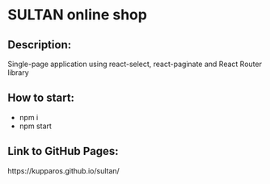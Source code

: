 <h1>SULTAN online shop</h1>

<h2>Description:</h2>

<p>Single-page application using react-select, react-paginate and React Router library</p>

<h2>How to start:</h2>


- npm i
- npm start

<h2>Link to GitHub Pages:</h2>

<p>https://kupparos.github.io/sultan/</p>
